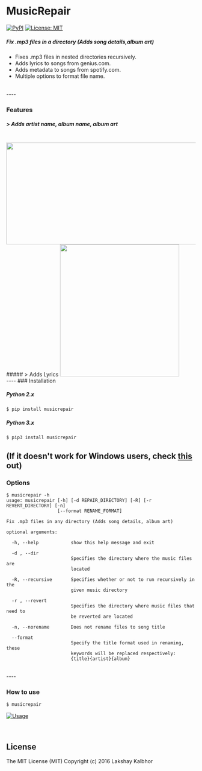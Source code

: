 # MusicRepair
[![PyPI](https://img.shields.io/pypi/pyversions/Django.svg)](https://pypi.python.org/pypi/musicrepair)
[![License: MIT](https://img.shields.io/badge/License-MIT-yellow.svg)](LICENSE)
##### Fix .mp3 files in a directory (Adds song details,album art)

* Fixes .mp3 files in nested directories recursively.
* Adds lyrics to songs from genius.com.
* Adds metadata to songs from spotify.com.
* Multiple options to format file name.

<br>
----

### Features
##### > Adds artist name, album name, album art
<br>
<img src="https://s28.postimg.org/wibuzmq8d/Music_Repair_GIF.gif" width="800px" height="270px" />
<br>
##### > Adds Lyrics
<img src="https://s19.postimg.org/3rbf4ql4j/Screen_Shot_2016_11_28_at_2_37_00_AM.png" width="317px" height="350px" />
<br>
----
### Installation

##### Python 2.x
```sh
$ pip install musicrepair
```

##### Python 3.x
```sh
$ pip3 install musicrepair
```
(If it doesn't work for Windows users, check [this](https://github.com/lakshaykalbhor/MusicRepair/issues/9) out)
<br>
----
### Options

```
$ musicrepair -h
usage: musicrepair [-h] [-d REPAIR_DIRECTORY] [-R] [-r REVERT_DIRECTORY] [-n]
                   [--format RENAME_FORMAT]

Fix .mp3 files in any directory (Adds song details, album art)

optional arguments:

  -h, --help            show this help message and exit
  
  -d , --dir 
                        Specifies the directory where the music files are
                        located
                        
  -R, --recursive       Specifies whether or not to run recursively in the
                        given music directory
                        
  -r , --revert
                        Specifies the directory where music files that need to
                        be reverted are located
                        
  -n, --norename        Does not rename files to song title
  
  --format
                        Specify the title format used in renaming, these
                        keywords will be replaced respectively:
                        {title}{artist}{album}
```
<br>
----

### How to use

```sh
$ musicrepair
```

[![Usage](https://s18.postimg.org/53imrt015/Screen_Shot_2016_12_11_at_1_42_02_AM.png)](https://www.youtube.com/watch?v=UqsmRIIeTpg "MusicRepair - Usage")

<br>

License
----
The MIT License (MIT)
Copyright (c) 2016 Lakshay Kalbhor
